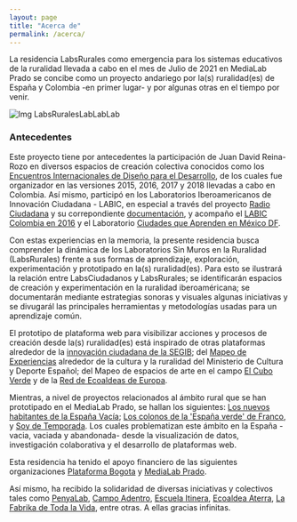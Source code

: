 ```yaml
---
layout: page
title: "Acerca de"
permalink: /acerca/
---
```


La residencia LabsRurales como emergencia para los sistemas educativos de la ruralidad llevada a cabo en el mes de Julio de 2021 en MediaLab Prado se concibe como un proyecto andariego por la(s) ruralidad(es) de España y Colombia -en primer lugar- y por algunas otras en el tiempo por venir. 

![Img LabsRuralesLabLabLab](https://user-images.githubusercontent.com/87378353/125689739-32cd30e3-6591-4c07-a76f-9e46ed4933fe.jpg)

### Antecedentes

Este proyecto tiene por antecedentes la participación de Juan David Reina-Rozo en diversos espacios de creación colectiva conocidos como los [Encuentros Internacionales de Diseño para el Desarrollo](https://www.idin.org/idds), de los cuales fue organizador en las versiones 2015, 2016, 2017 y 2018 llevadas a cabo en Colombia. Así mismo, participó en los Laboratorios Iberoamericanos de Innovación Ciudadana - LABIC, en especial a través del proyecto [Radio Ciudadana](https://www.innovacionciudadana.org/laboratorios/portfolio/radios-ciudadanas/) y su correpondiente [documentación](https://radiolabic.wordpress.com/), y acompaño el [LABIC Colombia en 2016](https://www.innovacionciudadana.org/laboratorios/labicco/) y el Laboratorio [Ciudades que Aprenden en México DF](https://escueladehumanidades.tec.mx/ehe/content/laboratorio-de-innovaci%C3%B3n-ciudadana-ciudades-que-aprenden).

Con estas experiencias en la memoria, la presente residencia busca comprender la dinámica de los Laboratorios Sin Muros en la Ruralidad (LabsRurales) frente a sus
formas de aprendizaje, exploración, experimentación y prototipado en la(s) ruralidad(es). Para esto se ilustrará la relación entre LabsCiudadanos y LabsRurales; se identificarán espacios de creación y experimentación en la ruralidad iberoaméricana; se documentarán mediante estrategias sonoras y visuales algunas iniciativas y se divugarál las principales herramientas y metodologías usadas para un aprendizaje común.

El prototipo de plataforma web para visibilizar acciones y procesos de creación desde la(s) ruralidad(es) está inspirado de otras plataformas alrededor de la [innovación ciudadana de la SEGIB](https://www.innovacionciudadana.org/mapeo-de-la-innovacion-ciudadana/); del [Mapeo de Experiencias](https://culturayciudadania.culturaydeporte.gob.es/cultura-medio-rural/mapeo.html) alrededor de la cultura y la ruralidad del Ministerio de Cultura y Deporte Español; del Mapeo de espacios de arte en el campo [El Cubo Verde](https://www.elcuboverde.org/mapa/) y de la [Red de Ecoaldeas de Europa](https://gen-europe.org/ecovillages/european-ecovillages/). 

Mientras, a nivel de proyectos relacionados al ámbito rural que se han prototipado en el MediaLab Prado, se hallan los siguientes: [Los nuevos habitantes de la España Vacía](https://nuevoshabitantesespanavacia.com/); [Los colonos de la 'España verde' de Franco](https://medialab-prado.github.io/poblados-colonizacion-colonias-penitenciarias/index.html), y [Soy de Temporada](https://soydetemporada.es/). Los cuales problematizan este ámbito en la España -vacia, vaciada y abandonada- desde la visualización de datos, investigación colaborativa y el desarrollo de plataformas web.

Esta residencia ha tenido el apoyo financiero de las siguientes organizaciones [Plataforma Bogota](https://www.plataformabogota.org/) y [MediaLab Prado](https://www.medialab-prado.es/).

Así mismo, ha recibido la solidaridad de diversas iniciativas y colectivos tales como [PenyaLab](http://www.penyalab.org/), [Campo Adentro](http://car.inland.org/), [Escuela Itinera](https://www.tierrasagroecologicas.es/itinera/), [Ecoaldea Aterra](https://arterrabizimodu.org/), [La Fabrika de Toda la Vida](https://lfdtv.org/), entre otras. A ellas gracias infinitas.  

 
